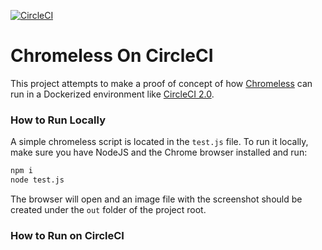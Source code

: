 [![CircleCI](https://circleci.com/gh/lbalmaceda/chromeless-sample/tree/master.svg?style=svg)](https://circleci.com/gh/lbalmaceda/chromeless-sample/tree/master)

# Chromeless On CircleCI

This project attempts to make a proof of concept of how [Chromeless](https://github.com/graphcool/chromeless) can run in a Dockerized environment like [CircleCI 2.0](https://circleci.com/docs/2.0/).


### How to Run Locally
A simple chromeless script is located in the `test.js` file. To run it locally, make sure you have NodeJS and the Chrome browser installed and run:

```sh
npm i
node test.js
```

The browser will open and an image file with the screenshot should be created under the `out` folder of the project root.


### How to Run on CircleCI

